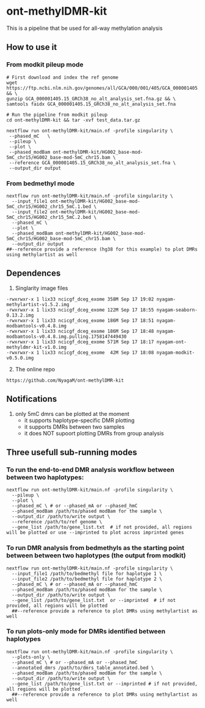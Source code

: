 # ont-methylDMR-kit
This is a pipeline that be used for all-way methylation analysis

## How to use it
### From modkit pileup mode
```
# First download and index the ref genome
wget https://ftp.ncbi.nlm.nih.gov/genomes/all/GCA/000/001/405/GCA_000001405.15_GRCh38/seqs_for_alignment_pipelines.ucsc_ids/GCA_000001405.15_GRCh38_no_alt_analysis_set.fna.gz && \
gunzip GCA_000001405.15_GRCh38_no_alt_analysis_set.fna.gz && \
samtools faidx GCA_000001405.15_GRCh38_no_alt_analysis_set.fna

# Run the pipeline from modkit pileup
cd ont-methylDMR-kit && tar -xvf test_data.tar.gz

nextflow run ont-methylDMR-kit/main.nf -profile singularity \
 --phased_mC   \
 --pileup \
 --plot \
 --phased_modBam ont-methylDMR-kit/HG002_base-mod-5mC_chr15/HG002_base-mod-5mC_chr15.bam \
 --reference GCA_000001405.15_GRCh38_no_alt_analysis_set.fna \
 --output_dir output
```
### From bedmethyl mode
```
nextflow run ont-methylDMR-kit/main.nf -profile singularity \
  --input_file1 ont-methylDMR-kit/HG002_base-mod-5mC_chr15/HG002_chr15_5mC.1.bed \
  --input_file2 ont-methylDMR-kit/HG002_base-mod-5mC_chr15/HG002_chr15_5mC.2.bed \
  --phased_mC \
  --plot \
  --phased_modBam ont-methylDMR-kit/HG002_base-mod-5mC_chr15/HG002_base-mod-5mC_chr15.bam \
  --output_dir output
##--reference provide a reference (hg38 for this example) to plot DMRs using methylartist as well
```

## Dependences 
1. Singlarity image files
```
-rwxrwxr-x 1 lix33 ncicgf_dceg_exome 358M Sep 17 19:02 nyagam-methylartist-v1.5.2.img
-rwxrwxr-x 1 lix33 ncicgf_dceg_exome 122M Sep 17 18:55 nyagam-seaborn-0.13.2.img
-rwxrwxr-x 1 lix33 ncicgf_dceg_exome 186M Sep 17 18:51 nyagam-modbamtools-v0.4.8.img
-rwxrwxr-x 1 lix33 ncicgf_dceg_exome 186M Sep 17 18:48 nyagam-modbamtools-v0.4.8.img.pulling.1758147449430
-rwxrwxr-x 1 lix33 ncicgf_dceg_exome 571M Sep 17 18:17 nyagam-ont-methyldmr-kit-v1.0.img
-rwxrwxr-x 1 lix33 ncicgf_dceg_exome  42M Sep 17 18:08 nyagam-modkit-v0.5.0.img
```
2. The online repo
```
https://github.com/NyagaM/ont-methylDMR-kit
```
## Notifications
1. only 5mC dmrs can be plotted at the moment
   * it supports haplotype-specific DMR plotting
   * it supports DMRs between two samples
   * it does NOT supoort plotting DMRs from group analysis

## Three usefull sub-running modes
### To run the end-to-end DMR analysis workflow between between two haplotypes:
```
nextflow run ont-methylDMR-kit/main.nf -profile singularity \
  --pileup \
  --plot \
  --phased_mC \ # or --phased_mA or --phased_hmC
  --phased_modBam /path/to/phased modBam for the sample \
  --output_dir /path/to/write output \
  --reference /path/to/ref genome \
  --gene_list /path/to/gene_list.txt  # if not provided, all regions will be plotted or use --imprinted to plot across imprinted genes
```
### To run DMR analysis from bedmethyls as the starting point between between two haplotypes (the output from modkit)
```
nextflow run ont-methylDMR-kit/main.nf -profile singularity \
  --input_file1 /path/to/bedmethyl file for haplotype 1 \
  --input_file2 /path/to/bedmethyl file for haplotype 2 \
  --phased_mC \ # or --phased_mA or --phased_hmC
  --phased_modBam /path/to/phased modBam for the sample \
  --output_dir /path/to/write output \
  --gene_list /path/to/gene_list.txt  or --imprinted  # if not provided, all regions will be plotted
  ##--reference provide a reference to plot DMRs using methylartist as well
```
### To run plots-only mode for DMRs identified between haplotypes
```
nextflow run ont-methylDMR-kit/main.nf -profile singularity \
  --plots-only \
  --phased_mC \ # or --phased_mA or --phased_hmC
  --annotated_dmrs /path/to/dmrs_table_annotated.bed \
  --phased_modBam /path/to/phased modBam for the sample \
  --output_dir /path/to/write output \
  --gene_list /path/to/gene_list.txt or --imprinted # if not provided, all regions will be plotted
  ##--reference provide a reference to plot DMRs using methylartist as well
```

